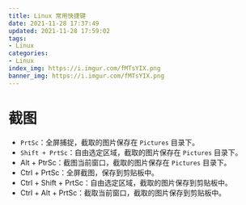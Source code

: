 ```yaml
---
title: Linux 常用快捷键
date: 2021-11-28 17:37:49
updated: 2021-11-28 17:59:02
tags:
- Linux
categories:
- Linux
index_img: https://i.imgur.com/fMTsYIX.png
banner_img: https://i.imgur.com/fMTsYIX.png
---
```


# 截图

- `PrtSc`：全屏捕捉，截取的图片保存在 `Pictures` 目录下。
- `Shift + PrtSc`：自由选定区域，截取的图片保存在 `Pictures` 目录下。
- Alt + PtrSc：截图当前窗口，截取的图片保存在 `Pictures` 目录下。
- Ctrl + PrtSc：全屏截图，保存到剪贴板中。
- Ctrl + Shift + PrtSc：自由选定区域，截取的图片保存到剪贴板中。
- Ctrl + Alt + PrtSc：截取当前窗口，截取的图片保存到剪贴板中。
